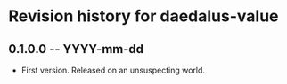 # Revision history for daedalus-value

## 0.1.0.0 -- YYYY-mm-dd

* First version. Released on an unsuspecting world.

